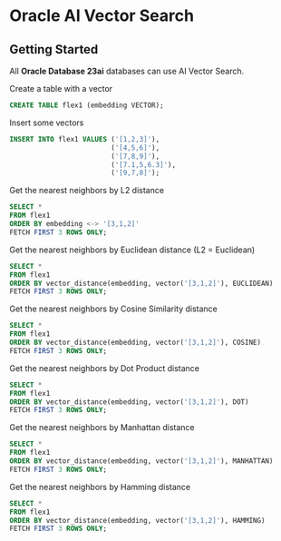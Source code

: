 # Oracle AI Vector Search

## Getting Started
All **Oracle Database 23ai** databases can use AI Vector Search.

Create a table with a vector  
```SQL
CREATE TABLE flex1 (embedding VECTOR);
```

Insert some vectors

```SQL
INSERT INTO flex1 VALUES ('[1,2,3]'),
                         ('[4,5,6]'),
                         ('[7,8,9]'),
                         ('[7.1,5,6.3]'),
                         ('[9,7,8]');
```

Get the nearest neighbors by L2 distance

```SQL
SELECT *
FROM flex1
ORDER BY embedding <-> '[3,1,2]'
FETCH FIRST 3 ROWS ONLY;
```

Get the nearest neighbors by Euclidean distance (L2 = Euclidean)

```SQL
SELECT *
FROM flex1
ORDER BY vector_distance(embedding, vector('[3,1,2]'), EUCLIDEAN)
FETCH FIRST 3 ROWS ONLY;
```

Get the nearest neighbors by Cosine Similarity distance

```SQL
SELECT *
FROM flex1
ORDER BY vector_distance(embedding, vector('[3,1,2]'), COSINE)
FETCH FIRST 3 ROWS ONLY;
```

Get the nearest neighbors by Dot Product distance

```SQL
SELECT *
FROM flex1
ORDER BY vector_distance(embedding, vector('[3,1,2]'), DOT)
FETCH FIRST 3 ROWS ONLY;
```

Get the nearest neighbors by Manhattan distance

```SQL
SELECT *
FROM flex1
ORDER BY vector_distance(embedding, vector('[3,1,2]'), MANHATTAN)
FETCH FIRST 3 ROWS ONLY;
```

Get the nearest neighbors by Hamming distance

```SQL
SELECT *
FROM flex1
ORDER BY vector_distance(embedding, vector('[3,1,2]'), HAMMING)
FETCH FIRST 3 ROWS ONLY;
```

